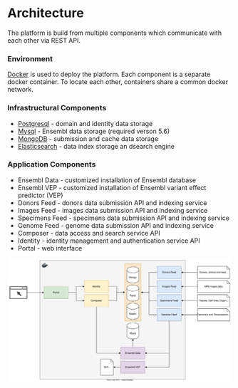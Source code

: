 # Architecture
The platform is build from multiple components which communicate with each other via REST API.

### Environment
[Docker](https://www.docker.com/) is used to deploy the platform. Each component is a separate docker container. To locate each other, containers share a common docker network.

### Infrastructural Components
- [Postgresql](https://www.postgresql.org/) - domain and identity data storage
- [Mysql](https://www.mysql.com/) - Ensembl data storage (required verson 5.6)
- [MongoDB](https://www.mongodb.com/) - submission and cache data storage
- [Elasticsearch](https://www.elastic.co/) - data index storage an dsearch engine

### Application Components
- Ensembl Data - customized installation of Ensembl database
- Ensembl VEP - customized installation of Ensembl variant effect predictor (VEP)
- Donors Feed - donors data submission API and indexing service
- Images Feed - images data submission API and indexing service
- Specimens Feed - specimens data submission API and indexing service
- Genome Feed - genome data submission API and indexing service
- Composer - data access and search service API
- Identity - identity management and authentication service API
- Portal - web interface

![Architecture](images/architecture.svg "Architecture")
